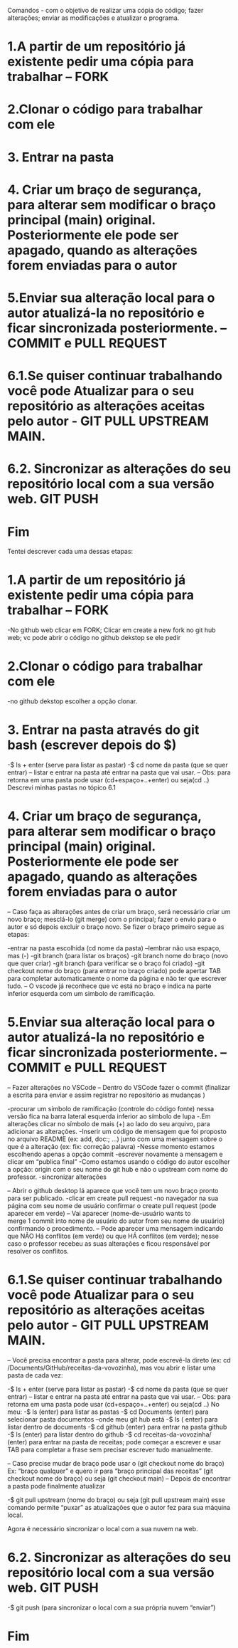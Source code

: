 Comandos - com o objetivo de realizar uma cópia do código; fazer alterações; enviar as modificações e atualizar o programa.

# 1.A partir de um repositório já existente pedir uma cópia para trabalhar – FORK
# 2.Clonar o código para trabalhar com ele
# 3. Entrar na pasta
# 4. Criar um braço de segurança, para alterar sem modificar o braço principal (main) original. Posteriormente ele pode ser apagado, quando as alterações forem enviadas para o autor
# 5.Enviar sua alteração local para o autor atualizá-la no repositório e ficar sincronizada posteriormente. – COMMIT e PULL REQUEST
# 6.1.Se quiser continuar trabalhando você pode Atualizar para o seu repositório as alterações aceitas pelo autor - GIT PULL UPSTREAM MAIN.
# 6.2. Sincronizar as alterações do seu repositório local com a sua versão web. GIT PUSH
# Fim 

Tentei descrever cada uma dessas etapas:

# 1.A partir de um repositório já existente pedir uma cópia para trabalhar – FORK
-No github web clicar em FORK; Clicar em create a new fork no git hub web; vc pode abrir o código no github dekstop se ele pedir

# 2.Clonar o código para trabalhar com ele
-no github dekstop escolher a opção clonar.

# 3. Entrar na pasta através do git bash (escrever depois do $)
-$ ls + enter (serve para listar as pastar)
-$ cd nome da pasta (que se quer entrar)
–	listar e entrar na pasta até entrar na pasta que vai usar.
–	Obs: para retorna em uma pasta pode usar (cd+espaço+..+enter) ou seja(cd ..)
Descrevi minhas pastas no tópico 6.1

# 4. Criar um braço de segurança, para alterar sem modificar o braço principal (main) original. Posteriormente ele pode ser apagado, quando as alterações forem enviadas para o autor
   –	Caso faça as alterações antes de criar um braço, será necessário criar um novo braço; mesclá-lo (git merge) com o principal; fazer o envio para o autor e só depois excluir o braço novo. Se fizer o braço primeiro segue as etapas:

-entrar na pasta escolhida (cd nome da pasta) –lembrar não usa espaço, mas (-)
-git branch (para listar os braços)
-git branch nome do braço (novo que quer criar)
-git branch (para verificar se o braço foi criado)
-git checkout nome do braço (para entrar no braço criado) pode apertar TAB para completar automaticamente o nome da página e não ter que escrever tudo.
   –	O vscode já reconhece que vc está no braço e indica na parte inferior esquerda com um simbolo de ramificação. 

# 5.Enviar sua alteração local para o autor atualizá-la no repositório e ficar sincronizada posteriormente. – COMMIT e PULL REQUEST
   –	Fazer alterações no VSCode
   –	Dentro do VSCode fazer o commit (finalizar a escrita para enviar e assim registrar no repositório as mudanças )

-procurar um símbolo de ramificação (controle do código fonte) nessa versão fica na barra lateral esquerda inferior ao símbolo de lupa
-.Em alterações clicar no símbolo de mais (+) ao lado do seu arquivo, para adicionar as alterações.
-Inserir um código de mensagem que foi proposto no arquivo README (ex: add, doc:; ...) junto com uma mensagem sobre o que é a alteração (ex: fix: correção palavra)
-Nesse momento estamos escolhendo apenas a opção commit
-escrever novamente a mensagem e clicar em “publica final”
-Como estamos usando o código do autor escolher a opção: origin com o seu nome do git hub e não o upstream com nome do professor.
-sincronizar alterações

   –	Abrir o github desktop lá aparece que você tem um novo braço pronto para ser publicado.
-clicar em create pull request
-no navegador na sua página com seu nome de usuário confirmar o create pull request (pode aparecer em verde)
   –	Vai aparecer (nome-de-usuário wants to merge 1 commit into nome de usuário do autor from seu nome de usuário) confirmando o procedimento.
   –	Pode aparecer uma mensagem indicando que NÃO Há conflitos (em verde) ou que HÁ conflitos (em verde); nesse caso o professor recebeu as suas alterações e ficou responsável por resolver os conflitos.  

# 6.1.Se quiser continuar trabalhando você pode Atualizar para o seu repositório as alterações aceitas pelo autor - GIT PULL UPSTREAM MAIN.
   –	Você precisa encontrar a pasta para alterar, pode escrevê-la direto 
(ex: cd /Documents/GitHub/receitas-da-vovozinha), 
mas vou abrir e listar uma pasta de cada vez:

-$ ls + enter (serve para listar as pastar)
-$ cd nome da pasta (que se quer entrar)
–	listar e entrar na pasta até entrar na pasta que vai usar.
–	Obs: para retorna em uma pasta pode usar (cd+espaço+..+enter) ou seja(cd ..)
No meu:
-$ ls (enter) para listar as pastas
-$ cd Documents (enter) para selecionar pasta documentos –onde meu git hub está
-$ ls ( enter) para listar dentro de documents
-$ cd github (enter) para entrar na pasta github
-$ ls (enter) para listar dentro do github
-$ cd receitas-da-vovozinha/ (enter) para entrar na pasta de receitas; pode começar a escrever e usar TAB para completar a frase sem precisar escrever tudo manualmente.

   –	Caso precise mudar de braço pode usar o (git checkout nome do braço) 
Ex: “braço qualquer” e quero ir para “braço principal das receitas” (git checkout nome do braço) ou seja (git checkout main)
   –	Depois de encontrar a pasta pode finalmente atualizar

-$ git pull upstream (nome do braço) ou seja (git pull upstream main) esse comando permite “puxar” as atualizações que o autor fez para sua máquina local.

   Agora é necessário sincronizar o local com a sua nuvem na web.   

# 6.2. Sincronizar as alterações do seu repositório local com a sua versão web. GIT PUSH
-$ git push (para sincronizar o local com a sua própria nuvem “enviar”)

# Fim 

